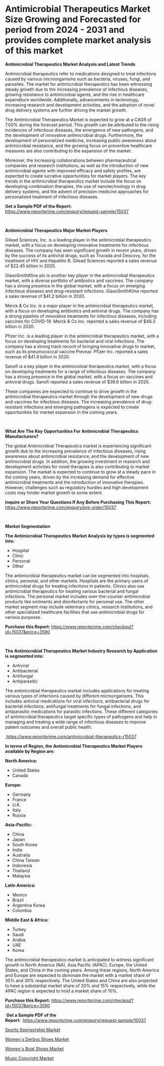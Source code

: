 <p><h1>Antimicrobial Therapeutics Market Size Growing and Forecasted for period from 2024 - 2031 and provides complete market analysis of this market</h1></p><p><strong>Antimicrobial Therapeutics Market Analysis and Latest Trends</strong></p>
<p><p>Antimicrobial therapeutics refer to medications designed to treat infections caused by various microorganisms such as bacteria, viruses, fungi, and parasites. The market for antimicrobial therapeutics has been witnessing steady growth due to the increasing prevalence of infectious diseases, growing resistance to antimicrobial agents, and the rise in healthcare expenditure worldwide. Additionally, advancements in technology, increasing research and development activities, and the adoption of novel drug delivery systems are further driving the market growth.</p><p>The Antimicrobial Therapeutics Market is expected to grow at a CAGR of 7.00% during the forecast period. This growth can be attributed to the rising incidences of infectious diseases, the emergence of new pathogens, and the development of innovative antimicrobial drugs. Furthermore, the development of personalized medicine, increasing public awareness about antimicrobial resistance, and the growing focus on preventive healthcare measures are also contributing to the expansion of the market.</p><p>Moreover, the increasing collaborations between pharmaceutical companies and research institutions, as well as the introduction of new antimicrobial agents with improved efficacy and safety profiles, are expected to create lucrative opportunities for market players. The key trends in the antimicrobial therapeutics market include the focus on developing combination therapies, the use of nanotechnology in drug delivery systems, and the advent of precision medicine approaches for personalized treatment of infectious diseases.</p></p>
<p><strong>Get a Sample PDF of the Report:&nbsp;</strong> <a href="https://www.reportprime.com/enquiry/request-sample/15037">https://www.reportprime.com/enquiry/request-sample/15037</a></p>
<p>&nbsp;</p>
<p><strong>Antimicrobial Therapeutics Major Market Players</strong></p>
<p><p>Gilead Sciences, Inc. is a leading player in the antimicrobial therapeutics market, with a focus on developing innovative treatments for infectious diseases. The company has seen significant growth in recent years, driven by the success of its antiviral drugs, such as Truvada and Descovy, for the treatment of HIV and Hepatitis B. Gilead Sciences reported a sales revenue of $22.45 billion in 2020.</p><p>GlaxoSmithKline plc is another key player in the antimicrobial therapeutics market, with a diverse portfolio of antibiotics and vaccines. The company has a strong presence in the global market, with a focus on emerging infectious diseases and drug-resistant infections. GlaxoSmithKline reported a sales revenue of $41.2 billion in 2020.</p><p>Merck & Co Inc. is a major player in the antimicrobial therapeutics market, with a focus on developing antibiotics and antiviral drugs. The company has a strong pipeline of innovative treatments for infectious diseases, including vaccines for COVID-19. Merck & Co Inc. reported a sales revenue of $46.3 billion in 2020.</p><p>Pfizer Inc. is a leading player in the antimicrobial therapeutics market, with a focus on developing treatments for bacterial and viral infections. The company has a strong track record of bringing innovative drugs to market, such as its pneumococcal vaccine Prevnar. Pfizer Inc. reported a sales revenue of $41.9 billion in 2020.</p><p>Sanofi is a key player in the antimicrobial therapeutics market, with a focus on developing treatments for a range of infectious diseases. The company has a strong presence in the global market, with a focus on vaccines and antiviral drugs. Sanofi reported a sales revenue of $39.6 billion in 2020.</p><p>These companies are expected to continue to drive growth in the antimicrobial therapeutics market through the development of new drugs and vaccines for infectious diseases. The increasing prevalence of drug-resistant infections and emerging pathogens is expected to create opportunities for market expansion in the coming years.</p></p>
<p>&nbsp;</p>
<p><strong>What Are The Key Opportunities For Antimicrobial Therapeutics Manufacturers?</strong></p>
<p><p>The global Antimicrobial Therapeutics market is experiencing significant growth due to the increasing prevalence of infectious diseases, rising awareness about antimicrobial resistance, and the development of new antimicrobial drugs. In addition, the growing investment in research and development activities for novel therapies is also contributing to market expansion. The market is expected to continue to grow at a steady pace in the coming years, driven by the increasing demand for effective antimicrobial treatments and the introduction of innovative therapies. However, challenges such as regulatory hurdles and high development costs may hinder market growth to some extent.</p></p>
<p><strong>Inquire or Share Your Questions If Any Before Purchasing This Report:</strong> <a href="https://www.reportprime.com/enquiry/pre-order/15037">https://www.reportprime.com/enquiry/pre-order/15037</a></p>
<p>&nbsp;</p>
<p><strong>Market Segmentation</strong></p>
<p><strong>The Antimicrobial Therapeutics Market Analysis by types is segmented into:</strong></p>
<p><ul><li>Hospital</li><li>Clinic</li><li>Personal</li><li>Other</li></ul></p>
<p><p>The antimicrobial therapeutics market can be segmented into hospitals, clinics, personal, and other markets. Hospitals are the primary users of antimicrobial drugs for treating infections in patients. Clinics also use antimicrobial therapeutics for treating various bacterial and fungal infections. The personal market includes over-the-counter antimicrobial products like ointments and disinfectants for personal use. The other market segment may include veterinary clinics, research institutions, and other specialized healthcare facilities that use antimicrobial drugs for various purposes.</p></p>
<p><strong>Purchase this Report:&nbsp;</strong><a href="https://www.reportprime.com/checkout?id=15037&price=3590">https://www.reportprime.com/checkout?id=15037&price=3590</a></p>
<p>&nbsp;</p>
<p><strong>The Antimicrobial Therapeutics Market Industry Research by Application is segmented into:</strong></p>
<p><ul><li>Antiviral</li><li>Antibacterial</li><li>Antifungal</li><li>Antiparasitic</li></ul></p>
<p><p>The antimicrobial therapeutics market includes applications for treating various types of infections caused by different microorganisms. This includes antiviral medications for viral infections, antibacterial drugs for bacterial infections, antifungal treatments for fungal infections, and antiparasitic medications for parasitic infections. These different categories of antimicrobial therapeutics target specific types of pathogens and help in managing and treating a wide range of infectious diseases to improve patient outcomes and overall public health.</p></p>
<p><a href="https://www.reportprime.com/antimicrobial-therapeutics-r15037">&nbsp;https://www.reportprime.com/antimicrobial-therapeutics-r15037</a></p>
<p><strong>In terms of Region, the Antimicrobial Therapeutics Market Players available by Region are:</strong></p>
<p>
    <p> <strong> North America: </strong>
        <ul>
            <li>United States</li>
            <li>Canada</li>
        </ul>
        </p> 
    <p> <strong> Europe: </strong>
        <ul>
            <li>Germany</li>
            <li>France</li>
            <li>U.K.</li>
            <li>Italy</li>
            <li>Russia</li>
        </ul>
        </p> 
    <p> <strong> Asia-Pacific: </strong>
        <ul>
            <li>China</li>
            <li>Japan</li>
            <li>South Korea</li>
            <li>India</li>
            <li>Australia</li>
            <li>China Taiwan</li>
            <li>Indonesia</li>
            <li>Thailand</li>
            <li>Malaysia</li>
        </ul>
        </p> 
    <p> <strong> Latin America: </strong>
        <ul>
            <li>Mexico</li>
            <li>Brazil</li>
            <li>Argentina Korea</li>
            <li>Colombia</li>
        </ul>
        </p> 
    <p> <strong> Middle East & Africa: </strong>
        <ul>
            <li>Turkey</li>
            <li>Saudi</li>
            <li>Arabia</li>
            <li>UAE</li>
            <li>Korea</li>
        </ul>
    </p>
    </p>
<p><p>The antimicrobial therapeutics market is anticipated to witness significant growth in North America (NA), Asia Pacific (APAC), Europe, the United States, and China in the coming years. Among these regions, North America and Europe are expected to dominate the market with a market share of 35% and 30% respectively. The United States and China are also projected to have a substantial market share of 20% and 15% respectively, while the APAC region is expected to hold a market share of 10%.</p></p>
<p><strong>Purchase this Report: </strong><a href="https://www.reportprime.com/checkout?id=15037&price=3590">https://www.reportprime.com/checkout?id=15037&price=3590</a></p>
<p>&nbsp;<strong>Get a Sample PDF of the Report:&nbsp;&nbsp;</strong><a href="https://www.reportprime.com/enquiry/request-sample/15037">https://www.reportprime.com/enquiry/request-sample/15037</a></p>
<p><strong></strong></p>
<p><p><a href="https://github.com/isharif044/Market-Research-Report-List-1/blob/main/sports-sponsorship-market.md">Sports Sponsorship Market</a></p><p><a href="https://www.linkedin.com/pulse/global-womens-derbys-shoes-industry-research-report-competitive-3rx0e">Women`s Derbys Shoes Market</a></p><p><a href="https://www.linkedin.com/pulse/global-womens-boat-shoes-market-size-share-analysis-product-g8scc">Women`s Boat Shoes Market</a></p><p><a href="https://github.com/abdillahsp58/Market-Research-Report-List-1/blob/main/music-copyright-market.md">Music Copyright Market</a></p></p>